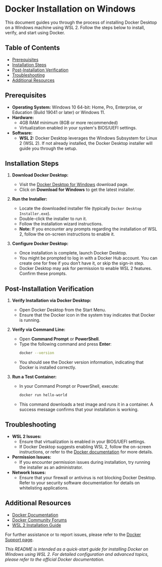 # Docker Installation on Windows

This document guides you through the process of installing Docker Desktop on a Windows machine using WSL 2. Follow the steps below to install, verify, and start using Docker.

## Table of Contents

- [Prerequisites](#prerequisites)
- [Installation Steps](#installation-steps)
- [Post-Installation Verification](#post-installation-verification)
- [Troubleshooting](#troubleshooting)
- [Additional Resources](#additional-resources)

## Prerequisites

- **Operating System:** Windows 10 64-bit: Home, Pro, Enterprise, or Education (Build 19041 or later) or Windows 11.
- **Hardware:**
  - 4GB RAM minimum (8GB or more recommended)
  - Virtualization enabled in your system's BIOS/UEFI settings.
- **Software:**
  - **WSL 2:** Docker Desktop leverages the Windows Subsystem for Linux 2 (WSL 2). If not already installed, the Docker Desktop installer will guide you through the setup.

## Installation Steps

1. **Download Docker Desktop:**

   - Visit the [Docker Desktop for Windows](https://www.docker.com/products/docker-desktop/) download page.
   - Click on **Download for Windows** to get the latest installer.

2. **Run the Installer:**

   - Locate the downloaded installer file (typically `Docker Desktop Installer.exe`).
   - Double-click the installer to run it.
   - Follow the installation wizard instructions.
   - **Note:** If you encounter any prompts regarding the installation of WSL 2, follow the on-screen instructions to enable it.

3. **Configure Docker Desktop:**
   - Once installation is complete, launch Docker Desktop.
   - You might be prompted to log in with a Docker Hub account. You can create one for free if you don’t have it, or skip the sign-in step.
   - Docker Desktop may ask for permission to enable WSL 2 features. Confirm these prompts.

## Post-Installation Verification

1. **Verify Installation via Docker Desktop:**

   - Open Docker Desktop from the Start Menu.
   - Ensure that the Docker icon in the system tray indicates that Docker is running.

2. **Verify via Command Line:**

   - Open **Command Prompt** or **PowerShell**.
   - Type the following command and press **Enter**:
     ```bash
     docker --version
     ```
   - You should see the Docker version information, indicating that Docker is installed correctly.

3. **Run a Test Container:**
   - In your Command Prompt or PowerShell, execute:
     ```bash
     docker run hello-world
     ```
   - This command downloads a test image and runs it in a container. A success message confirms that your installation is working.

## Troubleshooting

- **WSL 2 Issues:**
  - Ensure that virtualization is enabled in your BIOS/UEFI settings.
  - If Docker Desktop suggests enabling WSL 2, follow the on-screen instructions, or refer to the [Docker documentation](https://docs.docker.com/desktop/windows/wsl/) for more details.
- **Permission Issues:**
  - If you encounter permission issues during installation, try running the installer as an administrator.
- **Network Issues:**
  - Ensure that your firewall or antivirus is not blocking Docker Desktop. Refer to your security software documentation for details on whitelisting applications.

## Additional Resources

- [Docker Documentation](https://docs.docker.com/get-started/)
- [Docker Community Forums](https://forums.docker.com/)
- [WSL 2 Installation Guide](https://docs.microsoft.com/en-us/windows/wsl/install)

For further assistance or to report issues, please refer to the [Docker Support page](https://www.docker.com/support).

_This README is intended as a quick-start guide for installing Docker on Windows using WSL 2. For detailed configuration and advanced topics, please refer to the official Docker documentation._
